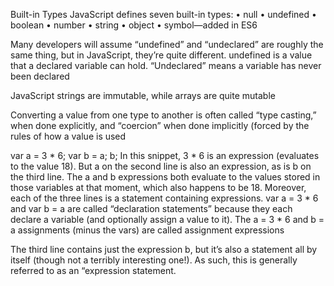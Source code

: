 Built-in Types JavaScript defines seven built-in types: • null • undefined • boolean • number • string • object • symbol—added in ES6

Many developers will assume “undefined” and “undeclared” are roughly the same thing, but in JavaScript, they’re quite different. undefined is a value that a declared variable can hold. “Undeclared” means a variable has never been declared

JavaScript strings are immutable, while arrays are quite mutable

Converting a value from one type to another is often called “type casting,” when done explicitly, and “coercion” when done implicitly (forced by the rules of how a value is used

var a = 3 * 6; var b = a; b; In this snippet, 3 * 6 is an expression (evaluates to the value 18). But a on the second line is also an expression, as is b on the third line. The a and b expressions both evaluate to the values stored in those variables at that moment, which also happens to be 18. Moreover, each of the three lines is a statement containing expressions. var a = 3 * 6 and var b = a are called “declaration statements” because they each declare a variable (and optionally assign a value to it). The a = 3 * 6 and b = a assignments (minus the vars) are called assignment expressions

The third line contains just the expression b, but it’s also a statement all by itself (though not a terribly interesting one!). As such, this is generally referred to as an “expression statement.
